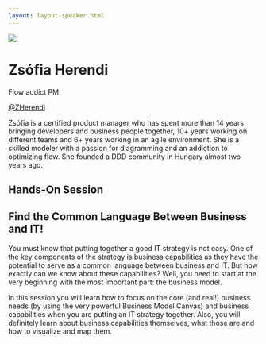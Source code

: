 ```yaml
---
layout: layout-speaker.html
---
```

<div class="container section featured-speaker">
  <div class="row">
    <div class="col-xs-12 col-sm-2 img-container">
      <img class="speaker-page-img" src="../img/speakers/Zsófia-Herendi-ON.png">
    </div>
    <div class="col-xs-12 col-sm-10 copy-container">
        <h1 class="speaker-header">Zsófia Herendi</h1>
        <span class="speaker-subtitle">Flow addict PM</span>
        <p><a class="speaker-handle" href="https://twitter.com/ZHerendi" target="_blank">@ZHerendi</a></p>
        <p>Zsófia is a certified product manager who has spent more than 14 years bringing developers and business people together, 10+ years working on different teams and 6+ years working in an agile environment. She is a skilled modeler with a passion for diagramming and an addiction to optimizing flow. She founded a DDD community in Hungary almost two years ago.</p>
        <h2>Hands-On Session</h2>
        <h2 class="gold">Find the Common Language Between Business and IT!</h2>
        <p>You must know that putting together a good IT strategy is not easy. One of the key components of the strategy is business capabilities as they have the potential to serve as a common language between business and IT. But how exactly can we know about these capabilities? Well, you need to start at the very beginning with the most important part: the business model.
        <p>In this session you will learn how to focus on the core (and real!) business needs (by using the very powerful Business Model Canvas) and business capabilities when you are putting an IT strategy together. Also, you will definitely learn about business capabilities themselves, what those are and how to visualize and map them.</p>
    </div>
  </div>
</div>